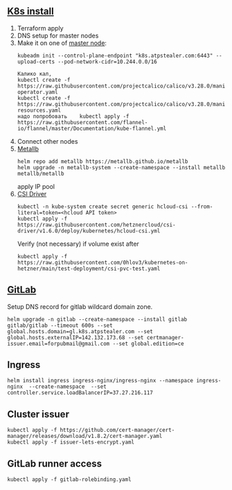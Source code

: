 ## [K8s install](https://psj.codes/creating-a-kubernetes-cluster-with-kubeadm-and-containerd-a-comprehensive-step-by-step-guide)

1) Terraform apply
2) DNS setup for master nodes
3) Make it on one
   of [master node](https://kubernetes.io/docs/setup/production-environment/tools/kubeadm/high-availability/):
    ```aiignore
    kubeadm init --control-plane-endpoint "k8s.atpstealer.com:6443" --upload-certs --pod-network-cidr=10.244.0.0/16

    Калико кал, 
    kubectl create -f https://raw.githubusercontent.com/projectcalico/calico/v3.28.0/manifests/tigera-operator.yaml
    kubectl create -f https://raw.githubusercontent.com/projectcalico/calico/v3.28.0/manifests/custom-resources.yaml
    надо попробовать    kubectl apply -f https://raw.githubusercontent.com/flannel-io/flannel/master/Documentation/kube-flannel.yml
    ```
4) Connect other nodes
5) [Metallb](https://metallb.universe.tf/configuration/_advanced_ipaddresspool_configuration/)
    ```
    helm repo add metallb https://metallb.github.io/metallb
    helm upgrade -n metallb-system --create-namespace --install metallb metallb/metallb 
    ```
   apply IP pool
6) [CSI Driver](https://github.com/0hlov3/kubernetes-on-hetzner/blob/main/README.md#install-container-storage-interface-driver-csi-driver)
     ```aiignore
     kubectl -n kube-system create secret generic hcloud-csi --from-literal=token=<hcloud API token>
     kubectl apply -f https://raw.githubusercontent.com/hetznercloud/csi-driver/v1.6.0/deploy/kubernetes/hcloud-csi.yml
     ```
   Verify (not necessary) if volume exist after
     ```
     kubectl apply -f https://raw.githubusercontent.com/0hlov3/kubernetes-on-hetzner/main/test-deployment/csi-pvc-test.yaml
     ```

## [GitLab](https://docs.gitlab.com/charts/installation/deployment.html)

Setup DNS record for gitlab wildcard domain zone.

```aiignore
helm upgrade -n gitlab --create-namespace --install gitlab gitlab/gitlab --timeout 600s --set global.hosts.domain=gl.k8s.atpstealer.com --set global.hosts.externalIP=142.132.173.68 --set certmanager-issuer.email=forpubmail@gmail.com --set global.edition=ce
```

## Ingress

```agsl
helm install ingress ingress-nginx/ingress-nginx --namespace ingress-nginx  --create-namespace  --set controller.service.loadBalancerIP=37.27.216.117
```

## Cluster issuer

```agsl
kubectl apply -f https://github.com/cert-manager/cert-manager/releases/download/v1.8.2/cert-manager.yaml
kubectl apply -f issuer-lets-encrypt.yaml
```

## GitLab runner access

```
kubectl apply -f gitlab-rolebinding.yaml
```